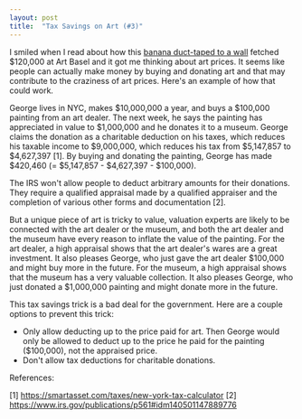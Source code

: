 ```yaml
---
layout: post
title:  "Tax Savings on Art (#3)"
---
```

I smiled when I read about how this [banana duct-taped to a wall](https://news.artnet.com/art-world/maurizio-cattelan-banana-collector-1728009) fetched $120,000 at Art Basel and it got me thinking about art prices.  It seems like people can actually make money by buying and donating art and that may contribute to the craziness of art prices.  Here's an example of how that could work.

George lives in NYC, makes $10,000,000 a year, and buys a $100,000 painting from an art dealer.  The next week, he says the painting has appreciated in value to $1,000,000 and he donates it to a museum.  George claims the donation as a charitable deduction on his taxes, which reduces his taxable income to $9,000,000, which reduces his tax from $5,147,857 to $4,627,397 [1].  By buying and donating the painting, George has made $420,460 (= $5,147,857 - $4,627,397 - $100,000).

The IRS won't allow people to deduct arbitrary amounts for their donations.  They require a qualified appraisal made by a qualified appraiser and the completion of various other forms and documentation [2].

But a unique piece of art is tricky to value, valuation experts are likely to be connected with the art dealer or the museum, and both the art dealer and the museum have every reason to inflate the value of the painting.  For the art dealer, a high appraisal shows that the art dealer's wares are a great investment.  It also pleases George, who just gave the art dealer $100,000 and might buy more in the future.  For the museum, a high appraisal shows that the museum has a very valuable collection.  It also pleases George, who just donated a $1,000,000 painting and might donate more in the future.

This tax savings trick is a bad deal for the government.  Here are a couple options to prevent this trick:

- Only allow deducting up to the price paid for art.  Then George would only be allowed to deduct up to the price he paid for the painting ($100,000), not the appraised price.
- Don't allow tax deductions for charitable donations.

References:

[1] https://smartasset.com/taxes/new-york-tax-calculator
[2] https://www.irs.gov/publications/p561#idm140501147889776

